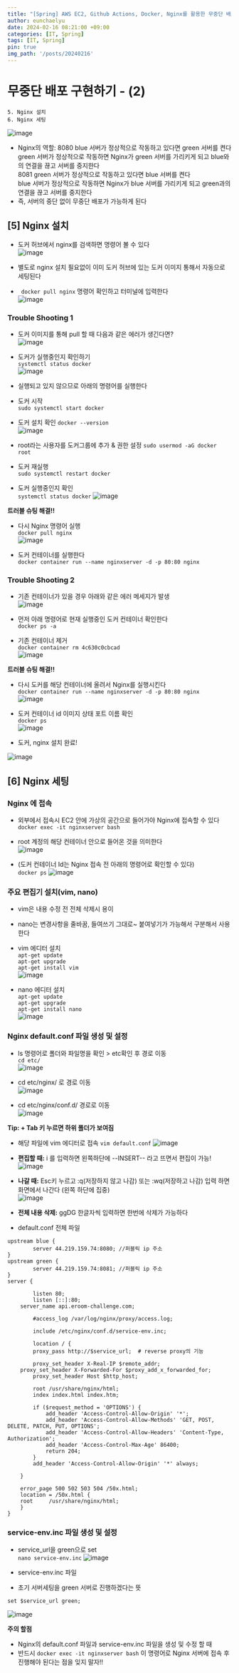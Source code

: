 ```yaml
---
title: "[Spring] AWS EC2, Github Actions, Docker, Nginx를 활용한 무중단 배포(2)"
author: eunchaelyu
date: 2024-02-16 08:21:00 +09:00
categories: [IT, Spring]
tags: [IT, Spring]
pin: true
img_path: '/posts/20240216'
---
```


# 무중단 배포 구현하기 - (2)     
    5. Nginx 설치    
    6. Nginx 세팅    

![image](https://github.com/eunchaelyu/eunchaelyu.github.io/assets/119996957/cec52020-2136-498a-81a5-f3d1a0dc8e88)
- Nginx의 역할: 8080 blue 서버가 정상적으로 작동하고 있다면 green 서버를 켠다    
                green 서버가 정상적으로 작동하면 Nginx가 green 서버를 가리키게 되고 blue와의 연결을 끊고 서버를 중지한다    
                8081 green 서버가 정상적으로 작동하고 있다면 blue 서버를 켠다    
                blue 서버가 정상적으로 작동하면 Nginx가 blue 서버를 가리키게 되고 green과의 연결을 끊고 서버를 중지한다
- 즉, 서버의 중단 없이 무중단 배포가 가능하게 된다
                  

## [5] Nginx 설치 
- 도커 허브에서 nginx를 검색하면 명령어 볼 수 있다      
![image](https://github.com/eunchaelyu/eunchaelyu.github.io/assets/119996957/67f5ae6d-ea8e-4b5c-8278-bde180525c26)    

- 별도로 nginx 설치 필요없이 이미 도커 허브에 있는 도커 이미지 통해서 자동으로 세팅된다    
- ``` docker pull nginx``` 명령어 확인하고 터미널에 입력한다    
![image](https://github.com/eunchaelyu/eunchaelyu.github.io/assets/119996957/ea710d7b-79e8-4947-aadc-98769c01921b)    

### Trouble Shooting 1
- 도커 이미지를 통해 pull 할 때 다음과 같은 에러가 생긴다면?    
![image](https://github.com/eunchaelyu/eunchaelyu.github.io/assets/119996957/6fd1b93f-3151-45fa-990e-468b249ff4ee)

- 도커가 실행중인지 확인하기    
```systemctl status docker```    
![image](https://github.com/eunchaelyu/eunchaelyu.github.io/assets/119996957/9d3f6cf6-332f-42db-b6a6-71e946d388ec)

- 실행되고 있지 않으므로 아래의 명령어를 실행한다
- 도커 시작       
```sudo systemctl start docker```
- 도커 설치 확인
```docker --version```    
![image](https://github.com/eunchaelyu/eunchaelyu.github.io/assets/119996957/29e8cb48-4329-47be-af52-50cffdfbc6c0)

- root라는 사용자를 도커그룹에 추가 & 권한 설정
```sudo usermod -aG docker root```    
- 도커 재실행    
```sudo systemctl restart docker```
- 도커 실행중인지 확인    
```systemctl status docker```
![image](https://github.com/eunchaelyu/eunchaelyu.github.io/assets/119996957/8907e136-97f5-460f-855a-3cbc31e79420)

**트러블 슈팅 해결!!**     

- 다시 Nginx 명령어 실행        
```docker pull nginx```    
![image](https://github.com/eunchaelyu/eunchaelyu.github.io/assets/119996957/24330229-35d7-4f99-aa9a-db1f90ee9eab)

- 도커 컨테이너를 실행한다    
```docker container run --name nginxserver -d -p 80:80 nginx```

### Trouble Shooting 2    
- 기존 컨테이너가 있을 경우 아래와 같은 에러 메세지가 발생    
![image](https://github.com/eunchaelyu/eunchaelyu.github.io/assets/119996957/6b2eb4c1-4c10-46fb-9087-2fc4905575a6)

- 먼저 아래 명령어로 현재 실행중인 도커 컨테이너 확인한다        
```docker ps -a```    

- 기존 컨테이너 제거    
```docker container rm 4c630c0cbcad```    
![image](https://github.com/eunchaelyu/eunchaelyu.github.io/assets/119996957/0d692cc4-8a6c-4310-864d-07d6eb8c7ac4)

**트러블 슈팅 해결!!**     

- 다시 도커를 해당 컨테이너에 올려서 Nginx를 실행시킨다        
```docker container run --name nginxserver -d -p 80:80 nginx```    
![image](https://github.com/eunchaelyu/eunchaelyu.github.io/assets/119996957/de76e597-2449-4d63-aa0f-9a85878d28ac)    

- 도커 컨테이너 id 이미지 상태 포트 이름 확인    
```docker ps```     
![image](https://github.com/eunchaelyu/eunchaelyu.github.io/assets/119996957/147e67f2-21dc-43b7-ab8a-7a2a080736a4)        

- 도커, nginx 설치 완료!    

![image](https://github.com/eunchaelyu/eunchaelyu.github.io/assets/119996957/02607160-2f62-45ef-9bb5-fa4fada23057)   



## [6] Nginx 세팅      
### Nginx 에 접속
- 외부에서 접속시 EC2 안에 가상의 공간으로 들어가야 Nginx에 접속할 수 있다        
```docker exec -it nginxserver bash```  
  
- root 계정의 해당 컨테이너 안으로 들어온 것을 의미한다        
![image](https://github.com/eunchaelyu/eunchaelyu.github.io/assets/119996957/dc662719-69b0-48e9-bb83-0d1c00e85e2f)

- (도커 컨테이너 Id는 Nginx 접속 전 아래의 명령어로 확인할 수 있다)    
```docker ps```
![image](https://github.com/eunchaelyu/eunchaelyu.github.io/assets/119996957/aa579b37-ab06-4cc6-bd8c-b194f88e01d3)      
 
### 주요 편집기 설치(vim, nano)
- vim은 내용 수정 전 전체 삭제시 용이
- nano는 변경사항을 줄바꿈, 들여쓰기 그대로~ 붙여넣기가 가능해서 구분해서 사용한다        

- vim 에디터 설치        
```apt-get update```        
```apt-get upgrade```        
```apt-get install vim```        
![image](https://github.com/eunchaelyu/eunchaelyu.github.io/assets/119996957/a28d9a6a-22b2-4151-8eef-8831285854db)    

- nano 에디터 설치            
```apt-get update```          
```apt-get upgrade```        
```apt-get install nano```        
![image](https://github.com/eunchaelyu/eunchaelyu.github.io/assets/119996957/d4c9e3aa-f54c-4d6d-b311-11ba43c8b017)    


### Nginx default.conf 파일 생성 및 설정       
- ls 명령어로 폴더와 파일명을 확인 > etc확인 후 경로 이동        
```cd etc/```    
![image](https://github.com/eunchaelyu/eunchaelyu.github.io/assets/119996957/221dfe0a-8624-4163-80d0-c7300803c932)    
    
- cd etc/nginx/ 로 경로 이동    
![image](https://github.com/eunchaelyu/eunchaelyu.github.io/assets/119996957/ac248f66-1263-4d25-bd3f-f7061c878a2e)        
    
- cd etc/nginx/conf.d/ 경로로 이동        
![image](https://github.com/eunchaelyu/eunchaelyu.github.io/assets/119996957/647954e1-ee33-4763-a7e0-3487be19bb74)        

**Tip: + Tab 키 누르면 하위 폴더가 보여짐**  

- 해당 파일에 vim 에디터로 접속
```vim default.conf```
![image](https://github.com/eunchaelyu/eunchaelyu.github.io/assets/119996957/7dbccde1-14ef-4730-af1d-0e889191691c)

- **편집할 때:** i 를 입력하면 왼쪽하단에 --INSERT-- 라고 뜨면서 편집이 가능!
![image](https://github.com/eunchaelyu/eunchaelyu.github.io/assets/119996957/743d7cae-efb6-437f-be2d-a9e469c5ae2c)

- **나갈 때:** Esc키 누르고 :q(저장하지 않고 나감)  또는 :wq(저장하고 나감) 입력 하면 화면에서 나간다 (왼쪽 하단에 집중)      
![image](https://github.com/eunchaelyu/eunchaelyu.github.io/assets/119996957/dae0774d-9058-4236-afb9-ba34d73575f7)    

- **전체 내용 삭제:** ggDG 한글자씩 입력하면 한번에 삭제가 가능하다    


- default.conf 전체 파일      
```
upstream blue {
		server 44.219.159.74:8080; //퍼블릭 ip 주소
}
upstream green {
		server 44.219.159.74:8081; //퍼블릭 ip 주소
}
server {

        listen 80;
        listen [::]:80;
	server_name api.eroom-challenge.com;

    	#access_log /var/log/nginx/proxy/access.log;

        include /etc/nginx/conf.d/service-env.inc;

    	location / {
        proxy_pass http://$service_url;  # reverse proxy의 기능

        proxy_set_header X-Real-IP $remote_addr;
	proxy_set_header X-Forwarded-For $proxy_add_x_forwarded_for;
        proxy_set_header Host $http_host;

        root /usr/share/nginx/html;
        index index.html index.htm;

        if ($request_method = 'OPTIONS') {
            add_header 'Access-Control-Allow-Origin' '*';
            add_header 'Access-Control-Allow-Methods' 'GET, POST, DELETE, PATCH, PUT, OPTIONS';
            add_header 'Access-Control-Allow-Headers' 'Content-Type, Authorization';
            add_header 'Access-Control-Max-Age' 86400;
            return 204;
        }
        add_header 'Access-Control-Allow-Origin' '*' always;

    }

    error_page 500 502 503 504 /50x.html;
    location = /50x.html {
	root     /usr/share/nginx/html;
    }
}
```

### service-env.inc 파일 생성 및 설정
- service_url을 green으로 set        
```nano service-env.inc```
![image](https://github.com/eunchaelyu/eunchaelyu.github.io/assets/119996957/01878822-0361-460e-92be-1eb260999593)    

- service-env.inc 파일    
- 초기 서버세팅을 green 서버로 진행하겠다는 뜻    
```
set $service_url green;
```
![image](https://github.com/eunchaelyu/eunchaelyu.github.io/assets/119996957/679c67f0-5503-4141-a86d-186afb89e898)       


**주의 할점**
- Nginx의 default.conf 파일과 service-env.inc 파일을 생성 및 수정 할 때
- 반드시 ```docker exec -it nginxserver bash``` 이 명령어로 Nginx 서버에 접속 후 진행해야 된다는 점을 잊지 말자!!






















